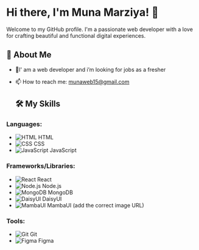# Hi there, I'm Muna Marziya! 👋

Welcome to my GitHub profile. I'm a passionate web developer with a love for crafting beautiful and functional digital experiences.

## 🚀 About Me
- 🤔I' am a web developer and i’m looking for jobs as a fresher
- 📫 How to reach me: munaweb15@gmail.com

  ## 🛠️ My Skills
### **Languages:**
- ![HTML](https://img.icons8.com/color/48/000000/html-5.png) HTML
- ![CSS](https://img.icons8.com/color/48/000000/css3.png) CSS
- ![JavaScript](https://img.icons8.com/color/48/000000/javascript.png) JavaScript

### **Frameworks/Libraries:**
- ![React](https://img.icons8.com/color/48/000000/react-native.png) React
- ![Node.js](https://img.icons8.com/color/48/000000/nodejs.png) Node.js
- ![MongoDB](https://img.icons8.com/color/48/000000/mongodb.png) MongoDB
- ![DaisyUI](https://daisyui.com/favicon.svg) DaisyUI
- ![MambaUI](https://your-image-url/mambaui.png) MambaUI (add the correct image URL)

### **Tools:**
- ![Git](https://img.icons8.com/color/48/000000/git.png) Git
- ![Figma](https://img.icons8.com/color/48/000000/figma.png) Figma

